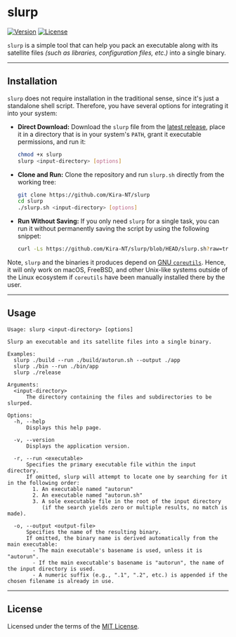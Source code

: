 # slurp

[![Version](https://img.shields.io/github/v/release/Kira-NT/slurp?sort=date&label=version)](https://github.com/Kira-NT/slurp/releases/latest)
[![License](https://img.shields.io/github/license/Kira-NT/slurp?cacheSeconds=36000)](LICENSE.md)

`slurp` is a simple tool that can help you pack an executable along with its satellite files *(such as libraries, configuration files, etc.)* into a single binary.

----

## Installation

`slurp` does not require installation in the traditional sense, since it's just a standalone shell script. Therefore, you have several options for integrating it into your system:

 - **Direct Download:**
   Download the `slurp` file from the [latest release](https://github.com/Kira-NT/slurp/releases/latest), place it in a directory that is in your system's `PATH`, grant it executable permissions, and run it:
   ```sh
   chmod +x slurp
   slurp <input-directory> [options]
   ```

 - **Clone and Run:**
   Clone the repository and run `slurp.sh` directly from the working tree:
   ```sh
   git clone https://github.com/Kira-NT/slurp
   cd slurp
   ./slurp.sh <input-directory> [options]
   ```

 - **Run Without Saving:**
   If you only need `slurp` for a single task, you can run it without permanently saving the script by using the following snippet:
   ```sh
   curl -Ls https://github.com/Kira-NT/slurp/blob/HEAD/slurp.sh?raw=true | bash -s -- <input-directory> [options]
   ```

Note, `slurp` and the binaries it produces depend on [GNU `coreutils`](https://www.gnu.org/software/coreutils/). Hence, it will only work on macOS, FreeBSD, and other Unix-like systems outside of the Linux ecosystem if `coreutils` have been manually installed there by the user.

----

## Usage

```
Usage: slurp <input-directory> [options]

Slurp an executable and its satellite files into a single binary.

Examples:
  slurp ./build --run ./build/autorun.sh --output ./app
  slurp ./bin --run ./bin/app
  slurp ./release

Arguments:
  <input-directory>
      The directory containing the files and subdirectories to be slurped.

Options:
  -h, --help
      Displays this help page.

  -v, --version
      Displays the application version.

  -r, --run <executable>
      Specifies the primary executable file within the input directory.
      If omitted, slurp will attempt to locate one by searching for it in the following order:
        1. An executable named "autorun"
        2. An executable named "autorun.sh"
        3. A sole executable file in the root of the input directory
           (if the search yields zero or multiple results, no match is made).

  -o, --output <output-file>
      Specifies the name of the resulting binary.
      If omitted, the binary name is derived automatically from the main executable:
        - The main executable's basename is used, unless it is "autorun".
        - If the main executable's basename is "autorun", the name of the input directory is used.
        - A numeric suffix (e.g., ".1", ".2", etc.) is appended if the chosen filename is already in use.
```

----

## License

Licensed under the terms of the [MIT License](LICENSE.md).
